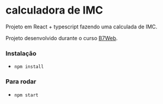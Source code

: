 # calculadora de IMC

Projeto em React + typescript
fazendo uma calculada de IMC.

Projeto desenvolvido durante o curso [B7Web](https://bweb.com.br).

### Instalação
- `npm install`

### Para rodar
- `npm start`